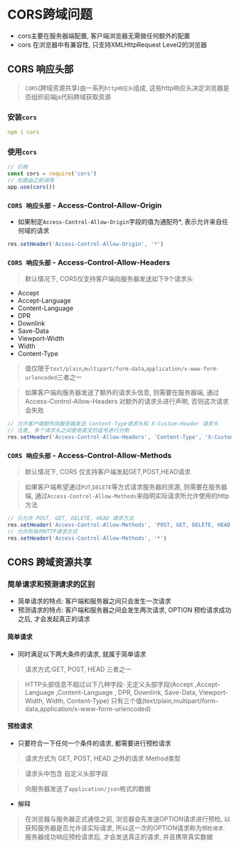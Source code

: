 # CORS跨域问题
* cors主要在服务器端配置, 客户端浏览器无需做任何额外的配置
* cors 在浏览器中有兼容性, 只支持XMLHttpRequest Level2的浏览器

## CORS 响应头部
> `CORS`(跨域资源共享)由一系列`http响应头`组成, 这些http响应头决定浏览器是否组织前端js代码跨域获取资源
### 安装`cors`
````yaml
npm i cors
````
### 使用`cors`
```js
// 引用
const cors = require('cors')
// 在路由之前调用
app.use(cors())
```

### `CORS 响应头部` - Access-Control-Allow-Origin
- 如果制定`Access-Control-Allow-Origin`字段的值为通配符*, 表示允许来自任何域的请求
```js
res.setHeader('Access-Control-Allow-Origin', '*')
```
### `CORS 响应头部` - Access-Control-Allow-Headers
> 默认情况下, CORS仅支持客户端向服务器发送如下9个请求头
- Accept
- Accept-Language
- Content-Language
- DPR
- Downlink
- Save-Data
- Viewport-Width
- Width
- Content-Type
> 值仅限于`text/plain`,`multipart/form-data`,`application/x-www-form-urlencoded`三者之一

> 如果客户端向服务器发送了额外的请求头信息, 则需要在服务器端, 
> 通过Access-Control-Allow-Headers  对额外的请求头进行声明, 否则这次请求会失败
```js
// 允许客户端额外向服务器发送 Content-Type请求头和 X-Custom-Header 请求头
// 注意, 多个请求头之间使用英文的逗号进行分割
res.setHeader('Access-Control-Allow-Headers', 'Content-Type', 'X-Custom-Header')
```

### `CORS 响应头部` - Access-Control-Allow-Methods
> 默认情况下, CORS 仅支持客户端发起GET,POST,HEAD请求

> 如果客户端希望通过`PUT`,`DELETE`等方式请求服务器的资源, 则需要在服务器端, 
> 通过`Access-Control-Allow-Methods`来指明实际请求所允许使用的http方法
```js
// 只允许 POST, GET, DELETE, HEAD 请求方法
res.setHeader('Access-Control-Allow-Methods', 'POST, GET, DELETE, HEAD')
// 允许所有的HTTP请求方式
res.setHeader('Access-Control-Allow-Methods', '*')
```

## CORS 跨域资源共享
### 简单请求和预测请求的区别
- 简单请求的特点: 客户端和服务器之间只会发生一次请求
- 预测请求的特点: 客户端和服务器之间会发生两次请求, OPTION 预检请求成功之后, 才会发起真正的请求

#### 简单请求
- 同时满足以下两大条件的请求, 就属于简单请求
> 请求方式:GET, POST, HEAD 三者之一

> HTTP头部信息不超过以下几种字段: 
> 无定义头部字段(Accept ,Accept-Language ,Content-Language , DPR, Downlink, Save-Data, Viewport-Width, Width, Content-Type)
> 只有三个值(text/plain,multipart/form-data,application/x-www-form-urlencoded)


#### 预检请求
- 只要符合一下任何一个条件的请求, 都需要进行预检请求
> 请求方式为 GET, POST, HEAD 之外的请求 Method类型

> 请求头中包含 自定义头部字段

> 向服务器发送了`application/json`格式的数据

- 解释
> 在浏览器与服务器正式通信之前, 浏览器会先发送OPTION请求进行预检, 以获知服务器是否允许该实际请求,
> 所以这一次的OPTION请求称为`预检请求`.
> 服务器成功响应预检请求后, 才会发送真正的请求, 并且携带真实数据

